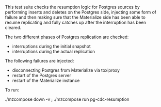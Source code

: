 This test suite checks the resumption logic for Postgres sources
by performing inserts and deletes on the Postgres side, injecting
some form of failure and then making sure that the Materialize
side has been able to resume replicating and fully catches up
after the interruption has been cleared.

The two different phases of Postgres replication are checked:
- interruptions during the initial snapshot
- interruptions during the actual replication

The following failures are injected:
- disconnecting Postgres from Materialize via toxiproxy
- restart of the Postgres server
- restart of the Materialize instance

To run:

./mzcompose down -v ; ./mzcompose run pg-cdc-resumption

